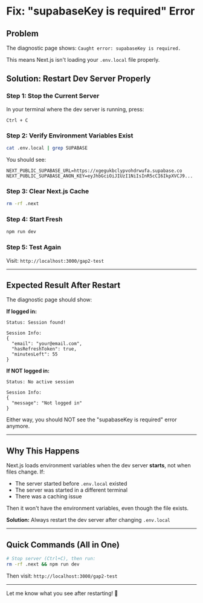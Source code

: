 # Fix: "supabaseKey is required" Error

## Problem
The diagnostic page shows: `Caught error: supabaseKey is required.`

This means Next.js isn't loading your `.env.local` file properly.

## Solution: Restart Dev Server Properly

### Step 1: Stop the Current Server
In your terminal where the dev server is running, press:
```
Ctrl + C
```

### Step 2: Verify Environment Variables Exist
```bash
cat .env.local | grep SUPABASE
```

You should see:
```
NEXT_PUBLIC_SUPABASE_URL=https://xgegukbclypvohdrwufa.supabase.co
NEXT_PUBLIC_SUPABASE_ANON_KEY=eyJhbGciOiJIUzI1NiIsInR5cCI6IkpXVCJ9...
```

### Step 3: Clear Next.js Cache
```bash
rm -rf .next
```

### Step 4: Start Fresh
```bash
npm run dev
```

### Step 5: Test Again
Visit: `http://localhost:3000/gap2-test`

---

## Expected Result After Restart

The diagnostic page should show:

**If logged in:**
```
Status: Session found!

Session Info:
{
  "email": "your@email.com",
  "hasRefreshToken": true,
  "minutesLeft": 55
}
```

**If NOT logged in:**
```
Status: No active session

Session Info:
{
  "message": "Not logged in"
}
```

Either way, you should NOT see the "supabaseKey is required" error anymore.

---

## Why This Happens

Next.js loads environment variables when the dev server **starts**, not when files change. If:
- The server started before `.env.local` existed
- The server was started in a different terminal
- There was a caching issue

Then it won't have the environment variables, even though the file exists.

**Solution:** Always restart the dev server after changing `.env.local`

---

## Quick Commands (All in One)

```bash
# Stop server (Ctrl+C), then run:
rm -rf .next && npm run dev
```

Then visit: `http://localhost:3000/gap2-test`

---

Let me know what you see after restarting! 🚀
